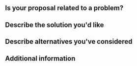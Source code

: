 ## Is your proposal related to a problem?

<!--
Provide a clear and concise description of what the problem is.
For example, "I'm always frustrated when..."
-->

## Describe the solution you'd like

<!--
Provide a clear and concise description of what you want to happen.
Include some code, if relevant.
-->

## Describe alternatives you've considered

<!--
[optional] Let us know about other solutions you've tried or researched.
-->

## Additional information

<!--
[optional] Is there anything else you can add about the proposal?
You might want to link to related issues here, if you haven't already.
-->
